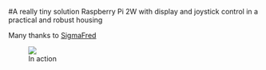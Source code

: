#A really tiny solution
Raspberry Pi 2W with display and joystick control in a practical and robust housing

Many thanks to <a href="https://github.com/SigmaFred">SigmaFred</a>


<figure>
	<img src="https://raw.githubusercontent.com/outdoorbits/media/main/case-for-little-backup-box/Raspberry_Pi_zero_2W/images/zero2w_action.jpg" align="center">
	<br />
	<figcaption>In action</figcaption>
</figure>
